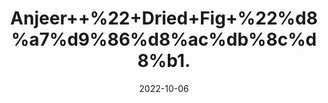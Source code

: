 ---
title: 'Anjeer++%22+Dried+Fig+%22%d8%a7%d9%86%d8%ac%db%8c%d8%b1.'
date: '2022-10-06' 
metatag: '' 
inventory: '0' 
draft: false 
# meta description 
shortDescripton: 'Anjeer%ef%bf%bdis+considered+immensely+beneficial%2c+as+it+is+a+rich+source+of+vitamins+and+minerals%2c+including+vitamin+A%2c+vitamin+C%2c+vitamin+K%2c+potassium'
description: 'Dry+Fruit'
longdescription: ''
featured: True
# product Price
price: '500.0'
# Product Short Description
shortDescription: 'Anjeer%ef%bf%bdis+considered+immensely+beneficial%2c+as+it+is+a+rich+source+of+vitamins+and+minerals%2c+including+vitamin+A%2c+vitamin+C%2c+vitamin+K%2c+potassium'
productID: '7B974574-2025-ED11-9968-005056B3A416'
type: 'products'
category: 'Dry+Fruit' 
thumnailproduct: 'https://eraconnect.blob.core.windows.net/product-images/aminsaddiquidawakhana/7B974574-2025-ED11-9968-005056B3A416.webp' 
images:
  - image: 'https://eraconnect.blob.core.windows.net/product-images/aminsaddiquidawakhana/7B974574-2025-ED11-9968-005056B3A416.webp'  
Variants:
---